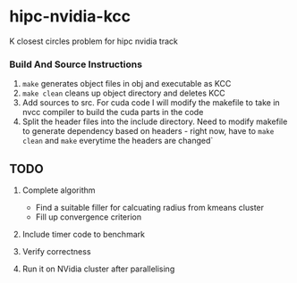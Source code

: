 # hipc-nvidia-kcc
K closest circles problem for hipc nvidia track

### Build And Source Instructions
1. `make` generates object files in obj and executable as KCC
2. `make clean` cleans up object directory and deletes KCC
3. Add sources to src. For cuda code I will modify the makefile to take in nvcc compiler to build the cuda parts in the code
4. Split the header files into the include directory. Need to modify makefile to generate dependency based on headers - right now, have to `make clean` and `make` everytime the headers are changed`

## TODO
1. Complete algorithm 
   * Find a suitable filler for calcuating radius from kmeans cluster
   * Fill up convergence criterion

2. Include timer code to benchmark
3. Verify correctness
4. Run it on NVidia cluster after parallelising
